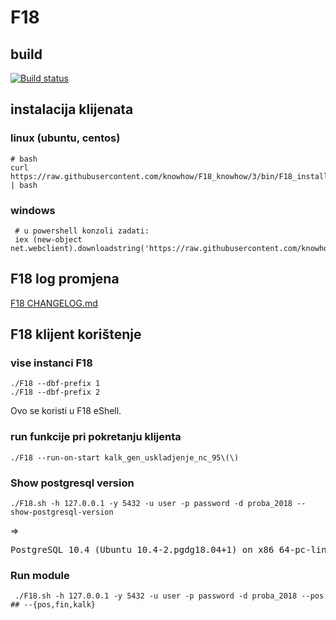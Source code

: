 # F18

## build

[![Build status](https://ci.appveyor.com/api/projects/status/eg8qsklygduukk87?svg=true)](https://ci.appveyor.com/project/hernad/f18-knowhow)


## instalacija klijenata


### linux (ubuntu, centos)

    # bash
    curl https://raw.githubusercontent.com/knowhow/F18_knowhow/3/bin/F18_install.sh | bash

### windows

     # u powershell konzoli zadati:
     iex (new-object net.webclient).downloadstring('https://raw.githubusercontent.com/knowhow/F18_knowhow/3/bin/F18_install.ps1')



## F18 log promjena

[F18 CHANGELOG.md](CHANGELOG.md)


## F18 klijent korištenje

### vise instanci F18

    ./F18 --dbf-prefix 1
    ./F18 --dbf-prefix 2

Ovo se koristi u F18 eShell.

### run funkcije pri pokretanju klijenta

    ./F18 --run-on-start kalk_gen_uskladjenje_nc_95\(\)


### Show postgresql version


    ./F18.sh -h 127.0.0.1 -y 5432 -u user -p password -d proba_2018 --show-postgresql-version

=>

<pre>
PostgreSQL 10.4 (Ubuntu 10.4-2.pgdg18.04+1) on x86_64-pc-linux-gnu, compiled by gcc (Ubuntu 7.3.0-16ubuntu3) 7.3.0, 64-bit
</pre>


### Run module

     ./F18.sh -h 127.0.0.1 -y 5432 -u user -p password -d proba_2018 --pos  ## --{pos,fin,kalk}
